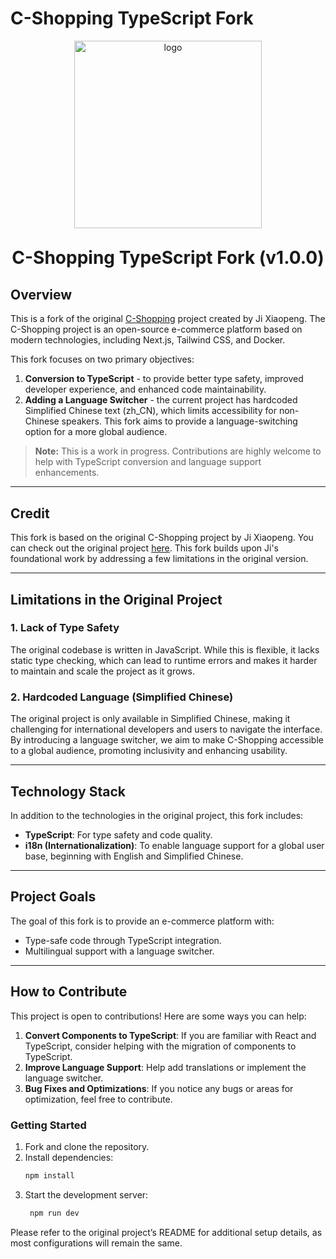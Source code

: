 # C-Shopping TypeScript Fork

<p align="center">
  <img alt="logo" src="https://www.cheerspublishing.com/uploads/article/3ce26e55-1e14-4e51-aec1-1c18533f953c.png" width="300">
</p>
<h1 align="center" style="margin: 30px 0 30px; font-weight: bold;">C-Shopping TypeScript Fork (v1.0.0)</h1>

## Overview

This is a fork of the original [C-Shopping](https://github.com/huanghanzhilian/c-shopping) project created by Ji Xiaopeng. The C-Shopping project is an open-source e-commerce platform based on modern technologies, including Next.js, Tailwind CSS, and Docker. 

This fork focuses on two primary objectives:
1. **Conversion to TypeScript** - to provide better type safety, improved developer experience, and enhanced code maintainability.
2. **Adding a Language Switcher** - the current project has hardcoded Simplified Chinese text (zh_CN), which limits accessibility for non-Chinese speakers. This fork aims to provide a language-switching option for a more global audience.

> **Note:** This is a work in progress. Contributions are highly welcome to help with TypeScript conversion and language support enhancements.

---

## Credit

This fork is based on the original C-Shopping project by Ji Xiaopeng. You can check out the original project [here](https://github.com/huanghanzhilian/c-shopping). This fork builds upon Ji's foundational work by addressing a few limitations in the original version.

---

## Limitations in the Original Project

### 1. Lack of Type Safety
The original codebase is written in JavaScript. While this is flexible, it lacks static type checking, which can lead to runtime errors and makes it harder to maintain and scale the project as it grows.

### 2. Hardcoded Language (Simplified Chinese)
The original project is only available in Simplified Chinese, making it challenging for international developers and users to navigate the interface. By introducing a language switcher, we aim to make C-Shopping accessible to a global audience, promoting inclusivity and enhancing usability.

---

## Technology Stack

In addition to the technologies in the original project, this fork includes:

- **TypeScript**: For type safety and code quality.
- **i18n (Internationalization)**: To enable language support for a global user base, beginning with English and Simplified Chinese.

---

## Project Goals

The goal of this fork is to provide an e-commerce platform with:
- Type-safe code through TypeScript integration.
- Multilingual support with a language switcher.

---

## How to Contribute

This project is open to contributions! Here are some ways you can help:

1. **Convert Components to TypeScript**: If you are familiar with React and TypeScript, consider helping with the migration of components to TypeScript.
2. **Improve Language Support**: Help add translations or implement the language switcher.
3. **Bug Fixes and Optimizations**: If you notice any bugs or areas for optimization, feel free to contribute.

### Getting Started

1. Fork and clone the repository.
2. Install dependencies:
   ```bash
   npm install
3. Start the development server:
   ```bash
    npm run dev
    ```

Please refer to the original project’s README for additional setup details, as most configurations will remain the same.